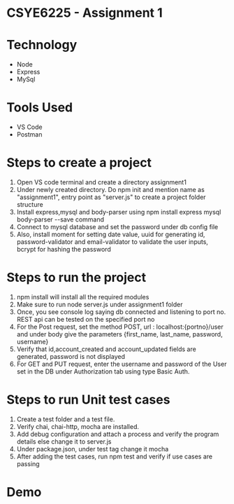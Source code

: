 # CSYE6225 - Assignment 1

# Technology 
- Node
- Express
- MySql

# Tools Used
- VS Code
- Postman
  
# Steps to create a project
1. Open VS code terminal and create a directory assignment1 
2. Under newly created directory. Do npm init and mention name as "assignment1", entry point as "server.js" to create a project folder structure
3. Install express,mysql and body-parser using npm install express mysql body-parser --save command
4. Connect to mysql database and set the password under db config file
5. Also, install moment for setting date value, uuid for generating id, password-validator and email-validator to validate the user inputs, bcrypt for hashing the password

# Steps to run the project
1. npm install will install all the required modules
2. Make sure to run node server.js under assignment1 folder
3. Once, you see console log saying db connected and listening to port no. REST api can be tested on the specified port no
4. For the Post request, set the method POST, url : localhost:{portno}/user and under body give the parameters {first_name, last_name, password, username} 
5. Verify that id,account_created and account_updated fields are generated, password is not displayed
6. For GET and PUT request, enter the username and password of the User set in the DB under Authorization tab using type Basic Auth.

# Steps to run Unit test cases
1. Create a test folder and a test file.
2. Verify chai, chai-http, mocha are installed.
3. Add debug configuration and attach a process and verify the program details else change it to server.js
4. Under package.json, under test tag change it mocha
5. After adding the test cases, run npm test and verify if use cases are passing

# Demo
